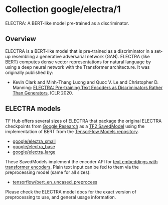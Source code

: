 # Collection google/electra/1

ELECTRA: A BERT-like model pre-trained as a discriminator.

<!-- language: en -->
<!-- task: text-embedding -->
<!-- network-architecture: transformer -->

## Overview

ELECTRA is a BERT-like model that is pre-trained as a discriminator
in a set-up resembling a generative adversarial network (GAN).
ELECTRA (like BERT) computes dense vector representations for natural language
by using a deep neural network with the Transformer architecture.
It was originally published by:

  * Kevin Clark and Minh-Thang Luong and Quoc V. Le and Christopher D. Manning:
    [ELECTRA: Pre-training Text Encoders as Discriminators Rather Than Generators](https://openreview.net/forum?id=r1xMH1BtvB),
    ICLR 2020.


## ELECTRA models

TF Hub offers several sizes of ELECTRA that package the original ELECTRA
checkpoints from
[Google Research](https://github.com/google-research/electra) as a
[TF2 SavedModel](https://www.tensorflow.org/hub/tf2_saved_model) using the
implementation of BERT from the
[TensorFlow Models repository](https://github.com/tensorflow/models/tree/master/official/nlp/bert).

  * [google/electra_small](https://tfhub.dev/google/electra_small)
  * [google/electra_base](https://tfhub.dev/google/electra_base)
  * [google/electra_large](https://tfhub.dev/google/electra_large)

These SavedModels implement the encoder API for [text embeddings with
transformer encoders](https://www.tensorflow.org/hub/common_saved_model_apis/text#transformer-encoders).
Plain text input can be fed to them via the preprocessing model
(same for all sizes):

  * [tensorflow/bert_en_uncased_preprocess](https://tfhub.dev/tensorflow/bert_en_uncased_preprocess)

Please check the ELECTRA model docs for the exact version of preprocessing
to use, and general usage information.
